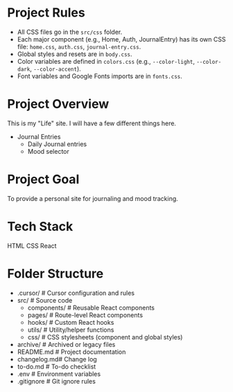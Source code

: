 # Project Rules

- All CSS files go in the `src/css` folder.
- Each major component (e.g., Home, Auth, JournalEntry) has its own CSS file: `home.css`, `auth.css`, `journal-entry.css`.
- Global styles and resets are in `body.css`.
- Color variables are defined in `colors.css` (e.g., `--color-light`, `--color-dark`, `--color-accent`).
- Font variables and Google Fonts imports are in `fonts.css`.

# Project Overview

This is my "Life" site. I will have a few different things here.
- Journal Entries
    - Daily Journal entries
    - Mood selector

# Project Goal

To provide a personal site for journaling and mood tracking.

# Tech Stack

HTML
CSS
React

# Folder Structure

- .cursor/    # Cursor configuration and rules
- src/        # Source code
    - components/ # Reusable React components
    - pages/      # Route-level React components
    - hooks/      # Custom React hooks
    - utils/      # Utility/helper functions
    - css/        # CSS stylesheets (component and global styles)
- archive/    # Archived or legacy files
- README.md   # Project documentation
- changelog.md# Change log
- to-do.md    # To-do checklist
- .env        # Environment variables
- .gitignore  # Git ignore rules 